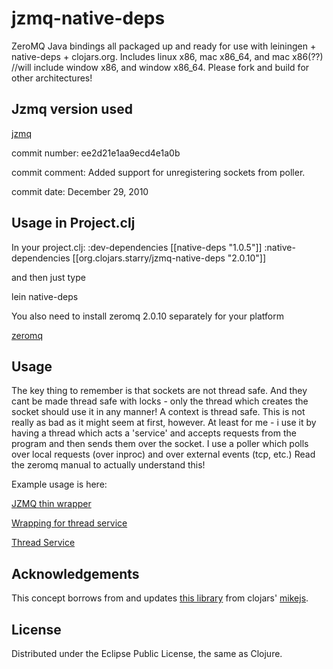 # jzmq-native-deps 
ZeroMQ Java bindings all packaged up and ready for use with leiningen + native-deps + clojars.org.
Includes linux x86, mac x86_64, and mac x86(??) //will include window x86, and window x86_64. Please fork and build for other architectures!
 
## Jzmq version used
[jzmq](https://github.com/zeromq/jzmq)

commit number:
ee2d21e1aa9ecd4e1a0b

commit comment:
Added support for unregistering sockets from poller.

commit date:
December 29, 2010

## Usage in Project.clj

In your project.clj:
    :dev-dependencies [[native-deps "1.0.5"]]
    :native-dependencies [[org.clojars.starry/jzmq-native-deps "2.0.10"]]

and then just type

lein native-deps

You also need to install zeromq 2.0.10 separately for your platform
 
[zeromq](http://www.zeromq.org/intro:get-the-software)

## Usage
The key thing to remember is that sockets are not thread safe. And they cant be made thread safe with locks - only the thread which creates the socket should use it
in any manner! A context is thread safe. This is not really as bad as it might seem at first, however. At least for me - i use it by having a thread which acts a 'service' and accepts requests from the program and then sends them over the socket. I use a poller which polls over local requests (over inproc) and over external events (tcp, etc.) Read the zeromq manual to actually understand this!

Example usage is here:

[JZMQ thin wrapper](http://github.com/Storkle/clj-forex/blob/master/src/forex/util/zmq.clj)

[Wrapping for thread service](http://github.com/Storkle/clj-forex/blob/master/src/forex/util/spawn.clj)

[Thread Service](http://github.com/Storkle/clj-forex/blob/master/src/forex/backend/mql/socket_service.clj)


## Acknowledgements 

This concept borrows from and updates [this library](http://clojars.org/org.clojars.mikejs/jzmq-native-deps) from clojars' [mikejs](http://clojars.org/users/mikejs).

## License

Distributed under the Eclipse Public License, the same as Clojure.
